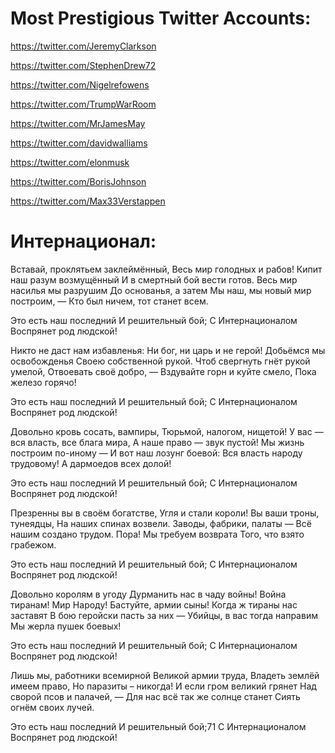 # Most Prestigious Twitter Accounts:
https://twitter.com/JeremyClarkson

https://twitter.com/StephenDrew72

https://twitter.com/Nigelrefowens

https://twitter.com/TrumpWarRoom

https://twitter.com/MrJamesMay

https://twitter.com/davidwalliams

https://twitter.com/elonmusk

https://twitter.com/BorisJohnson

https://twitter.com/Max33Verstappen


# Интернационал:
Вставай, проклятьем заклеймённый,
Весь мир голодных и рабов!
Кипит наш разум возмущённый
И в смертный бой вести готов.
Весь мир насилья мы разрушим
До основанья, а затем
Мы наш, мы новый мир построим, —
Кто был ничем, тот станет всем.

Это есть наш последний
И решительный бой;
С Интернационалом
Воспрянет род людской!
 
Никто не даст нам избавленья:
Ни бог, ни царь и не герой!
Добьёмся мы освобожденья
Своею собственной рукой.
Чтоб свергнуть гнёт рукой умелой,
Отвоевать своё добро, —
Вздувайте горн и куйте смело,
Пока железо горячо!
 
Это есть наш последний
И решительный бой;
С Интернационалом
Воспрянет род людской!
 
Довольно кровь сосать, вампиры,
Тюрьмой, налогом, нищетой!
У вас — вся власть, все блага мира,
А наше право — звук пустой!
Мы жизнь построим по-иному —
И вот наш лозунг боевой:
Вся власть народу трудовому!
А дармоедов всех долой!
 
Это есть наш последний
И решительный бой;
С Интернационалом
Воспрянет род людской!
 
Презренны вы в своём богатстве,
Угля и стали короли!
Вы ваши троны, тунеядцы,
На наших спинах возвели.
Заводы, фабрики, палаты —
Всё нашим создано трудом.
Пора! Мы требуем возврата
Того, что взято грабежом.
 
Это есть наш последний
И решительный бой;
С Интернационалом
Воспрянет род людской!
 
Довольно королям в угоду
Дурманить нас в чаду войны!
Война тиранам! Мир Народу!
Бастуйте, армии сыны!
Когда ж тираны нас заставят
В бою геройски пасть за них —
Убийцы, в вас тогда направим
Мы жерла пушек боевых!
 
Это есть наш последний
И решительный бой;
С Интернационалом
Воспрянет род людской!
 
Лишь мы, работники всемирной
Великой армии труда,
Владеть землёй имеем право,
Но паразиты – никогда!
И если гром великий грянет
Над сворой псов и палачей, —
Для нас всё так же солнце станет
Сиять огнём своих лучей.
 
Это есть наш последний
И решительный бой;71
С Интернационалом
Воспрянет род людской!